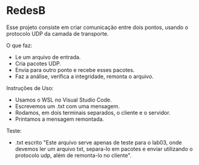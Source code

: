 # RedesB

Esse projeto consiste em criar comunicação entre dois pontos, usando o protocolo UDP da camada de transporte.

O que faz:
- Le um arquivo de entrada.
- Cria pacotes UDP.
- Envia para outro ponto e recebe esses pacotes.
- Faz a análise, verifica a integridade, remonta o arquivo.

Instruções de Uso:
- Usamos o WSL no Visual Studio Code.
- Escrevemos um .txt com uma mensagem.
- Rodamos, em dois terminais separados, o cliente e o servidor.
- Printamos a mensagem remontada.

Teste:

- .txt escrito "Este arquivo serve apenas de teste para o lab03, onde devemos ler um arquivo txt,
separa-lo em pacotes e enviar utilizando o protocolo udp, além de remonta-lo
no cliente".
